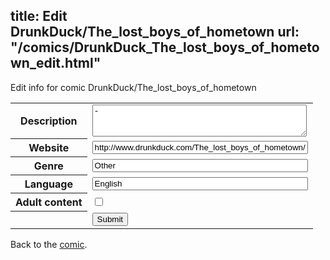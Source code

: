 title: Edit DrunkDuck/The_lost_boys_of_hometown
url: "/comics/DrunkDuck_The_lost_boys_of_hometown_edit.html"
---
Edit info for comic DrunkDuck/The_lost_boys_of_hometown

<form name="comic" action="http://gaepostmail.appspot.com/comic/" method="post">
<table class="comicinfo">
<tr>
<th>Description</th><td><textarea name="description" cols="40" rows="3">-</textarea></td>
</tr>
<tr>
<th>Website</th><td><input type="text" name="url" value="http://www.drunkduck.com/The_lost_boys_of_hometown/" size="40"/></td>
</tr>
<tr>
<th>Genre</th><td><input type="text" name="genre" value="Other" size="40"/></td>
</tr>
<tr>
<th>Language</th><td><input type="text" name="language" value="English" size="40"/></td>
</tr>
<tr>
<th>Adult content</th><td><input type="checkbox" name="adult" value="adult" /></td>
</tr>
<tr>
<th></th><td>
<input type="hidden" name="comic" value="DrunkDuck_The_lost_boys_of_hometown" />
<input type="submit" name="submit" value="Submit" />
</td>
</tr>
</table>
</form>

Back to the [comic](DrunkDuck_The_lost_boys_of_hometown.html).
